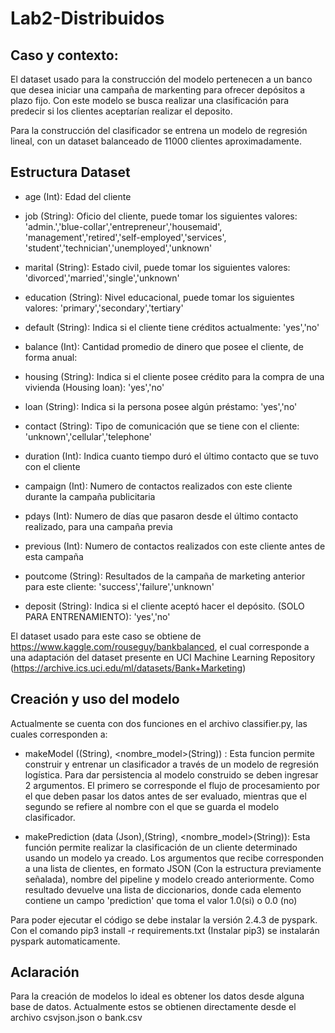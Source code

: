 # Lab2-Distribuidos

## Caso y contexto:
El dataset usado para la construcción del modelo pertenecen a un banco que desea iniciar una campaña de markenting
para ofrecer depósitos a plazo fijo. Con este modelo se busca realizar una clasificación para predecir si los clientes
aceptarían realizar el deposito.

Para la construcción del clasificador se entrena un modelo de regresión lineal, con un dataset balanceado
de 11000 clientes aproximadamente.

## Estructura Dataset

 - age (Int): Edad del cliente
 - job (String): Oficio del cliente, puede tomar los siguientes valores: 
    'admin.','blue-collar','entrepreneur','housemaid',
    'management','retired','self-employed','services',
    'student','technician','unemployed','unknown'
    
 - marital (String): Estado civil, puede tomar los siguientes valores:
     'divorced','married','single','unknown'
 - education (String): Nivel educacional, puede tomar los siguientes valores:
      'primary','secondary','tertiary'
 - default (String): Indica si el cliente tiene créditos actualmente:
      'yes','no'
 - balance (Int): Cantidad promedio de dinero que posee el cliente, de forma anual:
 - housing (String): Indica si el cliente posee crédito para la compra de una vivienda (Housing loan):
      'yes','no'
 - loan (String): Indica si la persona posee algún préstamo:
      'yes','no'
 - contact (String): Tipo de comunicación que se tiene con el cliente:
      'unknown','cellular','telephone'
 - duration (Int): Indica cuanto tiempo duró el último contacto que se tuvo con el cliente
 - campaign (Int): Numero de contactos realizados con este cliente durante la campaña publicitaria
 - pdays (Int): Numero de días que pasaron desde el último contacto realizado, para una campaña previa
 - previous (Int): Numero de contactos realizados con este cliente antes de esta campaña
 - poutcome (String): Resultados de la campaña de marketing anterior para este cliente:
      'success','failure','unknown'
 - deposit (String): Indica si el cliente aceptó hacer el depósito. (SOLO PARA ENTRENAMIENTO):
      'yes','no'
   
El dataset usado para este caso se obtiene de https://www.kaggle.com/rouseguy/bankbalanced, el cual corresponde
a una adaptación del dataset presente en UCI Machine Learning Repository (https://archive.ics.uci.edu/ml/datasets/Bank+Marketing)

## Creación y uso del modelo

Actualmente se cuenta con dos funciones en el archivo classifier.py, las cuales corresponden a:

  - makeModel (<nombre pipeline_model>(String), <nombre_model>(String)) : Esta funcion permite construir y entrenar un 
clasificador a través de un modelo de regresión logística. Para dar persistencia al modelo construido se deben ingresar 2 argumentos. El primero se corresponde el flujo de procesamiento por el que deben pasar los datos antes de ser evaluado, mientras que el segundo se refiere al nombre con el que se guarda el modelo clasificador.
 
  - makePrediction (data (Json),<nombre pipeline_model>(String), <nombre_model>(String)): Esta función permite realizar
la clasificación de un cliente determinado usando un modelo ya creado. Los argumentos que recibe corresponden a una           lista de clientes, en formato JSON (Con la estructura previamente señalada), nombre del pipeline y modelo creado anteriormente. Como resultado devuelve una lista de diccionarios, donde cada elemento contiene un campo 'prediction' que toma el valor 1.0(si) o 0.0 (no)
  
  

Para poder ejecutar el código se debe instalar la versión 2.4.3 de pyspark. Con el comando
pip3 install -r requirements.txt (Instalar pip3) se instalarán pyspark automaticamente.

## Aclaración
Para la creación de modelos lo ideal es obtener los datos desde alguna base de datos. Actualmente estos se obtienen
directamente desde el archivo csvjson.json o bank.csv


